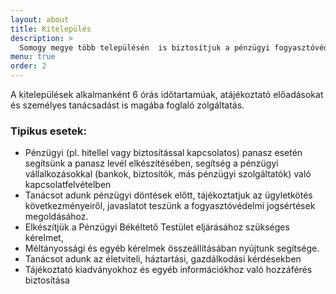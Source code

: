 ```yaml
---
layout: about
title: Kitelepülés
description: >
  Somogy megye több településén  is biztosítjuk a pénzügyi fogyasztóvédelmi tanácsadást, panaszok megoldását. . Előadásaink  a lakosságot legjobban érintő aktuális témákkal kapcsolatosak.
menu: true
order: 2
---
```

A kitelepülések alkalmanként 6 órás időtartamúak,  atájékoztató előadásokat és személyes tanácsadást is magába foglaló zolgáltatás.

### Tipikus esetek:
* Pénzügyi (pl. hitellel vagy biztosítással kapcsolatos) panasz esetén segítsünk a panasz levél elkészítésében, segítség a pénzügyi vállalkozásokkal  (bankok, biztosítók, más pénzügyi szolgáltatók) való kapcsolatfelvételben
* Tanácsot adunk pénzügyi döntések előtt, tájékoztatjuk az ügyletkötés következményeiről, javaslatot teszünk a fogyasztóvédelmi jogsértések megoldásához.
* Elkészítjük  a Pénzügyi Békéltető Testület eljárásához szükséges kérelmet,
* Méltányossági és egyéb kérelmek összeállításában nyújtunk segítsége.
* Tanácsot adunk az életviteli, háztartási, gazdálkodási kérdésekben
* Tájékoztató kiadványokhoz és egyéb információkhoz való hozzáférés biztosítása
